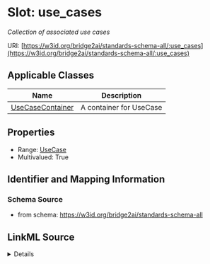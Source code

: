 # Slot: use_cases
_Collection of associated use cases_


URI: [https://w3id.org/bridge2ai/standards-schema-all/:use_cases](https://w3id.org/bridge2ai/standards-schema-all/:use_cases)



<!-- no inheritance hierarchy -->




## Applicable Classes

| Name | Description |
| --- | --- |
[UseCaseContainer](UseCaseContainer.md) | A container for UseCase






## Properties

* Range: [UseCase](UseCase.md)
* Multivalued: True








## Identifier and Mapping Information







### Schema Source


* from schema: https://w3id.org/bridge2ai/standards-schema-all




## LinkML Source

<details>
```yaml
name: use_cases
description: Collection of associated use cases
from_schema: https://w3id.org/bridge2ai/standards-schema-all
rank: 1000
multivalued: true
alias: use_cases
domain_of:
- UseCaseContainer
range: UseCase
inlined: true
inlined_as_list: true

```
</details>